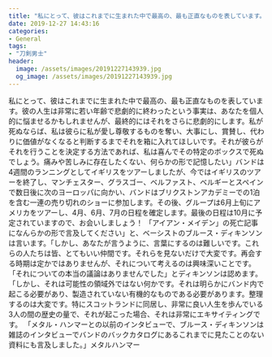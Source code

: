 ```yaml
---
title: "私にとって、彼はこれまでに生まれた中で最高の、最も正直なものを表しています。"
date: 2019-12-27 14:43:16
categories:
- General
tags:
- "刀剣男士"
header:
  image: /assets/images/20191227143939.jpg
  og_image: /assets/images/20191227143939.jpg
---
```


私にとって、彼はこれまでに生まれた中で最高の、最も正直なものを表しています。彼の人生は非常に若い年齢で悲劇的に終わったという事実は、あなたを個人的に悩ませるかもしれませんが、最終的にはそれをさらに悲劇的にします。私が死ぬならば、私は彼らに私が愛し尊敬するものを奪い、大事にし、賞賛し、代わりに価値がなくなると判断するまでそれを箱に入れてほしいです。それが彼らがそれを行うことを決定する方法であれば、私は喜んでその特定のボックスで死ぬでしょう。痛みや苦しみに存在したくない、何らかの形で記憶したい」バンドは4週間のランニングとしてイギリスをツアーしましたが、今ではイギリスのツアーを終了し、マンチェスター、グラスゴー、ベルファスト、ベルギーとスペインで数日後に次のヨーロッパに向かい、バンドはブリクストンアカデミーでの1泊を含む一連の売り切れのショーに参加します。その後、グループは6月上旬にアメリカをツアーし、4月、6月、7月の日程を確定します。最後の日程は10月に予定されていますので、お会いしましょう！ 「アイアン・メイデン」の死亡記事になんらかの形で言及してください」と、ベーシストのブルース・ディキンソンは言います。「しかし、あなたが言うように、言葉にするのは難しいです。これらの人たちは皆、とてもいい仲間です。それらを見ないだけで大変です。再会する時期は定かではありませんが、それについて考えるのは興味深いことです。 「それについての本当の議論はありませんでした」とディキンソンは認めます。「しかし、それは可能性の領域外ではない何かです。それは明らかにバンド内で起こる必要があり、製造されていない有機的なものである必要があります。整理するのは大変です。特にスコットランドに同居し、非常に良い人生を歩んでいる3人の間の歴史の量で、それが起こった場合、それは非常にエキサイティングです。 「メタル・ハンマーとの以前のインタビューで、ブルース・ディキンソンは雑誌のインタビューでバンドのバックカタログにあるこれまでに見たことのない資料にも言及しました。」メタルハンマー
